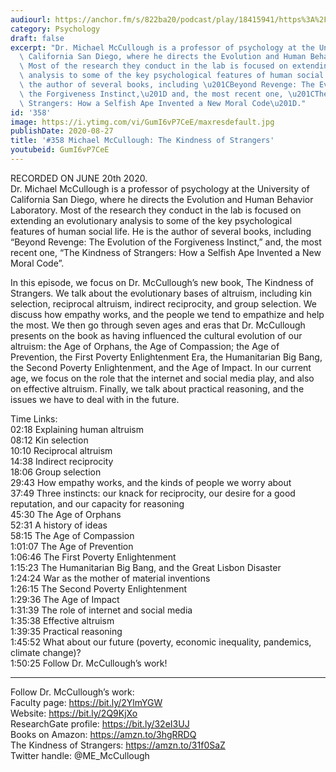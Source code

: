 ```yaml
---
audiourl: https://anchor.fm/s/822ba20/podcast/play/18415941/https%3A%2F%2Fd3ctxlq1ktw2nl.cloudfront.net%2Fstaging%2F2020-7-22%2F17fe1662-2668-eb4a-1c80-555663f28315.m4a
category: Psychology
draft: false
excerpt: "Dr. Michael McCullough is a professor of psychology at the University of\
  \ California San Diego, where he directs the Evolution and Human Behavior Laboratory.\
  \ Most of the research they conduct in the lab is focused on extending an evolutionary\
  \ analysis to some of the key psychological features of human social life. He is\
  \ the author of several books, including \u201CBeyond Revenge: The Evolution of\
  \ the Forgiveness Instinct,\u201D and, the most recent one, \u201CThe Kindness of\
  \ Strangers: How a Selfish Ape Invented a New Moral Code\u201D."
id: '358'
image: https://i.ytimg.com/vi/GumI6vP7CeE/maxresdefault.jpg
publishDate: 2020-08-27
title: '#358 Michael McCullough: The Kindness of Strangers'
youtubeid: GumI6vP7CeE
---
```

<div class="timelinks">

RECORDED ON JUNE 20th 2020.  
Dr. Michael McCullough is a professor of psychology at the University of California San Diego, where he directs the Evolution and Human Behavior Laboratory. Most of the research they conduct in the lab is focused on extending an evolutionary analysis to some of the key psychological features of human social life. He is the author of several books, including “Beyond Revenge: The Evolution of the Forgiveness Instinct,” and, the most recent one, “The Kindness of Strangers: How a Selfish Ape Invented a New Moral Code”.

In this episode, we focus on Dr. McCullough’s new book, The Kindness of Strangers. We talk about the evolutionary bases of altruism, including kin selection, reciprocal altruism, indirect reciprocity, and group selection. We discuss how empathy works, and the people we tend to empathize and help the most. We then go through seven ages and eras that Dr. McCullough presents on the book as having influenced the cultural evolution of our altruism: the Age of Orphans, the Age of Compassion; the Age of Prevention, the First Poverty Enlightenment Era, the Humanitarian Big Bang, the Second Poverty Enlightenment, and the Age of Impact. In our current age, we focus on the role that the internet and social media play, and also on effective altruism. Finally, we talk about practical reasoning, and the issues we have to deal with in the future.

Time Links:  
<time>02:18</time> Explaining human altruism  
<time>08:12</time> Kin selection  
<time>10:10</time> Reciprocal altruism  
<time>14:38</time> Indirect reciprocity  
<time>18:06</time> Group selection  
<time>29:43</time> How empathy works, and the kinds of people we worry about  
<time>37:49</time> Three instincts: our knack for reciprocity, our desire for a good reputation, and our capacity for reasoning  
<time>45:30</time> The Age of Orphans  
<time>52:31</time> A history of ideas  
<time>58:15</time> The Age of Compassion  
<time>1:01:07</time> The Age of Prevention  
<time>1:06:46</time> The First Poverty Enlightenment  
<time>1:15:23</time> The Humanitarian Big Bang, and the Great Lisbon Disaster  
<time>1:24:24</time> War as the mother of material inventions  
<time>1:26:15</time> The Second Poverty Enlightenment  
<time>1:29:36</time> The Age of Impact  
<time>1:31:39</time> The role of internet and social media  
<time>1:35:38</time> Effective altruism  
<time>1:39:35</time> Practical reasoning  
<time>1:45:52</time> What about our future (poverty, economic inequality, pandemics, climate change)?  
<time>1:50:25</time> Follow Dr. McCullough’s work!

---

Follow Dr. McCullough’s work:  
Faculty page: https://bit.ly/2YlmYGW  
Website: https://bit.ly/2Q9KjXo  
ResearchGate profile: https://bit.ly/32eI3UJ  
Books on Amazon: https://amzn.to/3hgRRDQ  
The Kindness of Strangers: https://amzn.to/31f0SaZ  
Twitter handle: @ME_McCullough
</div>

